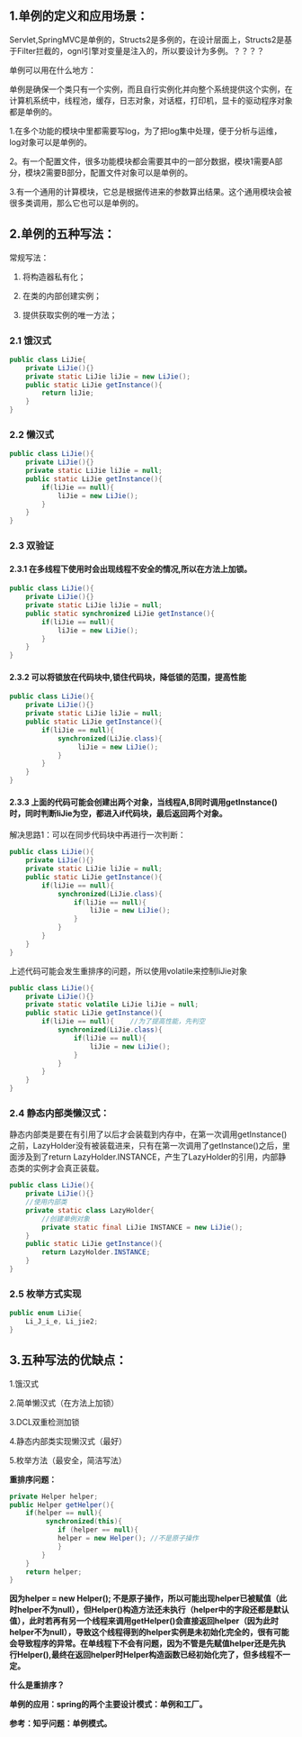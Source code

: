 ## 1.单例的定义和应用场景：

Servlet,SpringMVC是单例的，Structs2是多例的，在设计层面上，Structs2是基于Filter拦截的，ognl引擎对变量是注入的，所以要设计为多例。？？？？

单例可以用在什么地方：

单例是确保一个类只有一个实例，而且自行实例化并向整个系统提供这个实例，在计算机系统中，线程池，缓存，日志对象，对话框，打印机，显卡的驱动程序对象都是单例的。

1.在多个功能的模块中里都需要写log，为了把log集中处理，便于分析与运维，log对象可以是单例的。

2。有一个配置文件，很多功能模块都会需要其中的一部分数据，模块1需要A部分，模块2需要B部分，配置文件对象可以是单例的。

3.有一个通用的计算模块，它总是根据传进来的参数算出结果。这个通用模块会被很多类调用，那么它也可以是单例的。



## 2.单例的五种写法：

常规写法：

1. 将构造器私有化；

2. 在类的内部创建实例；

3. 提供获取实例的唯一方法；

### 2.1 饿汉式

```java
public class LiJie{
    private LiJie(){}
    private static LiJie liJie = new LiJie();
    public static LiJie getInstance(){
        return liJie;
    }
}
```

### 2.2 懒汉式

```java
public class LiJie(){
    private LiJie(){}
    private static LiJie liJie = null;
    public static LiJie getInstance(){
        if(liJie == null){
            liJie = new LiJie();
        }
    }
}
```

### 2.3 双验证

#### 2.3.1 在多线程下使用时会出现线程不安全的情况,所以在方法上加锁。

```java
public class LiJie(){
    private LiJie(){}
    private static LiJie liJie = null;
    public static synchronized LiJie getInstance(){
        if(liJie == null){
            liJie = new LiJie();
        }
    }
}
```

#### 2.3.2 可以将锁放在代码块中,锁住代码块，降低锁的范围，提高性能

```java
public class LiJie(){
    private LiJie(){}
    private static LiJie liJie = null;
    public static LiJie getInstance(){
        if(liJie == null){
            synchronized(LiJie.class){
                 liJie = new LiJie();  
            }
        }
    }
}
```

#### 2.3.3 上面的代码可能会创建出两个对象，当线程A,B同时调用getInstance()时，同时判断liJie为空，都进入if代码块，最后返回两个对象。

解决思路1：可以在同步代码块中再进行一次判断：

```java
public class LiJie(){
    private LiJie(){}
    private static LiJie liJie = null;
    public static LiJie getInstance(){
        if(liJie == null){
            synchronized(LiJie.class){
                if(liJie == null){
                    liJie = new LiJie();  
                } 
            }
        }
    }
}
```

上述代码可能会发生重排序的问题，所以使用volatile来控制liJie对象

```java
public class LiJie(){
    private LiJie(){}
    private static volatile LiJie liJie = null;
    public static LiJie getInstance(){
        if(liJie == null){    //为了提高性能，先判空
            synchronized(LiJie.class){
                if(liJie == null){    
                    liJie = new LiJie();  
                } 
            }
        }
    }
}
```

### 2.4 静态内部类懒汉式：

静态内部类是要在有引用了以后才会装载到内存中，在第一次调用getInstance()之前，LazyHolder没有被装载进来，只有在第一次调用了getInstance()之后，里面涉及到了return LazyHolder.INSTANCE，产生了LazyHolder的引用，内部静态类的实例才会真正装载。

```java
public class LiJie(){
    private LiJie(){}
    //使用内部类
    private static class LazyHolder{
        //创建单例对象
        private static final LiJie INSTANCE = new LiJie();
    }
    public static LiJie getInstance(){
        return LazyHolder.INSTANCE;
    }
}
```

### 2.5 枚举方式实现

```java
public enum LiJie{
    Li_J_i_e, Li_jie2;
}
```

## 3.五种写法的优缺点：

1.饿汉式

2.简单懒汉式（在方法上加锁）

3.DCL双重检测加锁

4.静态内部类实现懒汉式（最好）

5.枚举方法（最安全，简洁写法）

**重排序问题：**

```java
private Helper helper;
public Helper getHelper(){
    if(helper == null){
         synchronized(this){
            if (helper == null){
            helper = new Helper(); //不是原子操作
            }
        }
    }
    return helper;   
}
```

**因为helper = new Helper(); 不是原子操作，所以可能出现helper已被赋值（此时helper不为null），但Helper()构造方法还未执行（helper中的字段还都是默认值），此时若再有另一个线程来调用getHelper()会直接返回helper（因为此时helper不为null），导致这个线程得到的helper实例是未初始化完全的，很有可能会导致程序的异常。在单线程下不会有问题，因为不管是先赋值helper还是先执行Helper(),最终在返回helper时Helper构造函数已经初始化完了，但多线程不一定。**

**什么是重排序？**

**单例的应用：spring的两个主要设计模式：单例和工厂。**

**参考：知乎问题：单例模式。**